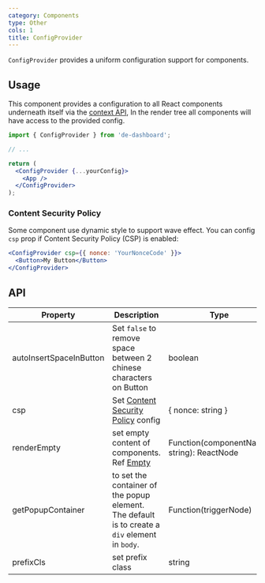 ```yaml
---
category: Components
type: Other
cols: 1
title: ConfigProvider
---
```


`ConfigProvider` provides a uniform configuration support for components.

## Usage

This component provides a configuration to all React components underneath itself via the [context API](https://facebook.github.io/react/docs/context.html), In the render tree all components will have access to the provided config.

```jsx
import { ConfigProvider } from 'de-dashboard';

// ...

return (
  <ConfigProvider {...yourConfig}>
    <App />
  </ConfigProvider>
);
```

### Content Security Policy

Some component use dynamic style to support wave effect. You can config `csp` prop if Content Security Policy (CSP) is enabled:

```jsx
<ConfigProvider csp={{ nonce: 'YourNonceCode' }}>
  <Button>My Button</Button>
</ConfigProvider>
```

## API

| Property | Description | Type | Default |
| -------- | ----------- | ---- | ------- |
| autoInsertSpaceInButton | Set `false` to remove space between 2 chinese characters on Button | boolean | true |
| csp | Set [Content Security Policy](https://developer.mozilla.org/en-US/docs/Web/HTTP/CSP) config | { nonce: string } | - |
| renderEmpty | set empty content of components. Ref [Empty](/components/empty/) | Function(componentName: string): ReactNode | - |
| getPopupContainer | to set the container of the popup element. The default is to create a `div` element in `body`. | Function(triggerNode) | `() => document.body` |
| prefixCls | set prefix class | string | ant |
